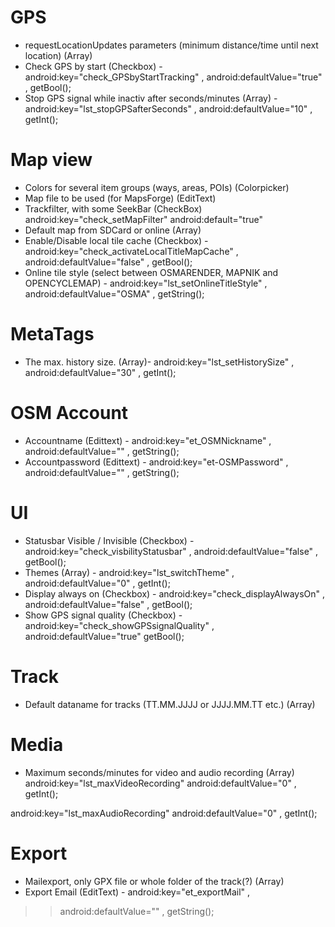 # GPS #
  * requestLocationUpdates parameters (minimum distance/time until next location) (Array)
  * Check GPS by start (Checkbox) - android:key="check\_GPSbyStartTracking" , android:defaultValue="true" , getBool();
  * Stop GPS signal while inactiv after seconds/minutes (Array) -  android:key="lst\_stopGPSafterSeconds" , android:defaultValue="10" , getInt();

# Map view #
  * Colors for several item groups (ways, areas, POIs) (Colorpicker)
  * Map file to be used (for MapsForge) (EditText)
  * Trackfilter, with some SeekBar (CheckBox) android:key="check\_setMapFilter" android:default="true"
  * Default map from SDCard or online (Array)
  * Enable/Disable local tile cache (Checkbox) - android:key="check\_activateLocalTitleMapCache" , android:defaultValue="false" , getBool();
  * Online tile style (select between OSMARENDER, MAPNIK and OPENCYCLEMAP) - android:key="lst\_setOnlineTitleStyle" , android:defaultValue="OSMA" , getString();

# MetaTags #
  * The max. history size. (Array)- android:key="lst\_setHistorySize" , android:defaultValue="30" , getInt();

# OSM Account #
  * Accountname (Edittext) - android:key="et\_OSMNickname" , android:defaultValue="" , getString();
  * Accountpassword (Edittext) - android:key="et-OSMPassword" , android:defaultValue="" , getString();

# UI #
  * Statusbar Visible / Invisible (Checkbox) - android:key="check\_visbilityStatusbar" , android:defaultValue="false" , getBool();
  * Themes (Array) - android:key="lst\_switchTheme" , android:defaultValue="0" , getInt();
  * Display always on (Checkbox) - android:key="check\_displayAlwaysOn" , android:defaultValue="false" , getBool();
  * Show GPS signal quality (Checkbox) - android:key="check\_showGPSsignalQuality" , android:defaultValue="true" getBool();

# Track #
  * Default dataname for tracks (TT.MM.JJJJ or JJJJ.MM.TT etc.) (Array)

# Media #
  * Maximum seconds/minutes for video and audio recording (Array)
android:key="lst\_maxVideoRecording" android:defaultValue="0" , getInt();

android:key="lst\_maxAudioRecording" android:defaultValue="0" , getInt();

# Export #
  * Mailexport, only GPX file or whole folder of the track(?) (Array)
  * Export Email (EditText) - android:key="et\_exportMail" ,
> > android:defaultValue="" , getString();